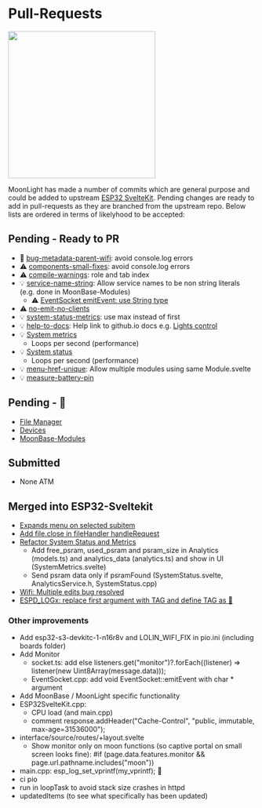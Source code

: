 # Pull-Requests

<img width="300" src="https://github.com/user-attachments/assets/8750fc86-cbde-46ef-9392-9d6810340b52" />


MoonLight has made a number of commits which are general purpose and could be added to upstream [ESP32 SvelteKit](https://github.com/theelims/ESP32-sveltekit). Pending changes are ready to add in pull-requests as they are branched from the upstream repo.
Below lists are ordered in terms of likelyhood to be accepted:

## Pending - Ready to PR

* 🐛 [bug-metadata-parent-wifi](https://github.com/theelims/ESP32-sveltekit/commit/8573d90784f4fbf28de1d30be24b7421e965d0b4): avoid console.log errors
* ⚠️ [components-small-fixes](https://github.com/theelims/ESP32-sveltekit/commit/da2c641eea81799f683bbc452d708d4d159e357e): avoid console.log errors
* ⚠️ [compile-warnings](https://github.com/theelims/ESP32-sveltekit/commit/8a4dc4171c37d04754744f76513c2d2a08b0662d): role and tab index
* 💡 [service-name-string](https://github.com/theelims/ESP32-sveltekit/commit/05a7bd9a12999e087d0b05a62859d263679cc76a): Allow service names to be non string literals (e.g. done in MoonBase-Modules)
    * ⚠️ [EventSocket emitEvent: use String type](https://github.com/theelims/ESP32-sveltekit/commit/54c4a44eb95be2fe344bb78f022c8afcbbd8c731)
* ⚠️ [no-emit-no-clients](https://github.com/MoonModules/MoonLight/commit/c024c2ff656511c67625b3dce3642d6560724482)
* 💡 [system-status-metrics](https://github.com/theelims/ESP32-sveltekit/commit/352cfe3e376b25f7470ad4f764cdf54f7069c645): use max instead of first
* 💡 [help-to-docs](https://github.com/theelims/ESP32-sveltekit/commit/2c2d2fae5c37b220bc61dfb1ba6655485de6547f): Help link to github.io docs e.g. [Lights control](https://moonmodules.org/MoonLight/moonbase/module/lightsControl)
* 💡 [System metrics](https://moonmodules.org/MoonLight/system/metrics/)
    * Loops per second (performance)
* 💡 [System status](https://moonmodules.org/MoonLight/system/status/)
    * Loops per second (performance)
* 💡 [menu-href-unique](https://github.com/theelims/ESP32-sveltekit/commit/92acbd046e478bccf7eec469e0dab5dcda53c0ae): Allow multiple modules using same Module.svelte
* 💡 [measure-battery-pin](https://github.com/theelims/ESP32-sveltekit/commit/bcd3abd1f981d48d7a76c5ee71fc99f4fe54eb08)

## Pending - 🚧

* [File Manager](https://moonmodules.org/MoonLight/moonbase/files/)
* [Devices](https://moonmodules.org/MoonLight/moonbase/module/devices/)
* [MoonBase-Modules](https://moonmodules.org/MoonLight/moonbase/modules/)

## Submitted

* None ATM

## Merged into ESP32-Sveltekit

* [Expands menu on selected subitem](https://github.com/theelims/ESP32-sveltekit/pull/77)
* [Add file.close in fileHandler handleRequest](https://github.com/theelims/ESP32-sveltekit/pull/73)
* [Refactor System Status and Metrics](https://github.com/theelims/ESP32-sveltekit/pull/78)
    * Add free_psram, used_psram and psram_size in Analytics (models.ts) and analytics_data (analytics.ts) and show in UI (SystemMetrics.svelte)
    * Send psram data only if psramFound (SystemStatus.svelte, AnalyticsService.h, SystemStatus.cpp)
* [Wifi: Multiple edits bug resolved](https://github.com/theelims/ESP32-sveltekit/pull/81)
* [ESPD_LOGx: replace first argument with TAG and define TAG as 🐼](https://github.com/theelims/ESP32-sveltekit/pull/85)

### Other improvements

* Add esp32-s3-devkitc-1-n16r8v and LOLIN_WIFI_FIX in pio.ini (including boards folder)
* Add Monitor
    * socket.ts: add else listeners.get("monitor")?.forEach((listener) => listener(new Uint8Array(message.data)));
    * EventSocket.cpp: add void EventSocket::emitEvent with char * argument
* Add MoonBase / MoonLight specific functionality
* ESP32SvelteKit.cpp: 
    * CPU load (and main.cpp)
    * comment response.addHeader("Cache-Control", "public, immutable, max-age=31536000");
* interface/source/routes/+layout.svelte
    * Show monitor only on moon functions (so captive portal on small screen looks fine): #if (page.data.features.monitor && page.url.pathname.includes("moon"))
* main.cpp: esp_log_set_vprintf(my_vprintf); 🚧
* ci pio
* run in loopTask to avoid stack size crashes in httpd
* updatedItems (to see what specifically has been updated)